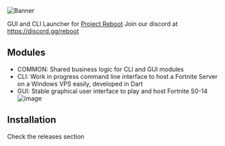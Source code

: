 ![Banner](https://i.imgur.com/p0P4tcI.png)

GUI and CLI Launcher for [Project Reboot](https://github.com/Milxnor/Project-Reboot-3.0/)
Join our discord at https://discord.gg/reboot

## Modules

- COMMON: Shared business logic for CLI and GUI modules
- CLI: Work in progress command line interface to host a Fortnite Server on a Windows VPS easily, developed in Dart
- GUI: Stable graphical user interface to play and host Fortnite S0-14
  ![image](https://github.com/user-attachments/assets/7ff5d49e-8920-41ad-a805-188d84ad6ec4)


## Installation

Check the releases section
